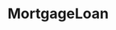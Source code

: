 # MortgageLoan   

<script src="https://unpkg.com/@stoplight/elements/web-components.min.js"></script>
<link rel="stylesheet" href="https://unpkg.com/@stoplight/elements/styles.min.css">

<elements-api
  apiDescriptionUrl="MortgageLoan.yaml"
  layout="sidebar"
  router="hash"
  hideTryIt="false"
  hideSchemas="false"
  hideInternal="false"
/>